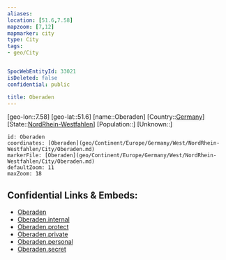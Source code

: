 ```yaml
---
aliases: 
location: [51.6,7.58]
mapzoom: [7,12] 
mapmarker: city 
type: City
tags:
- geo/City


SpocWebEntityId: 33021
isDeleted: false
confidential: public

title: Oberaden
---
```

[geo-lon::7.58]
[geo-lat::51.6]
[name::Oberaden]
[Country::[Germany](geo/Continent/Europe/Germany.md)]
[State::[NordRhein-Westfahlen](NordRhein-Westfahlen)]
[Population::]
[Unknown::]


```leaflet
id: Oberaden
coordinates: [Oberaden](geo/Continent/Europe/Germany/West/NordRhein-Westfahlen/City/Oberaden.md)
markerFile: [Oberaden](geo/Continent/Europe/Germany/West/NordRhein-Westfahlen/City/Oberaden.md)
defaultZoom: 11 
maxZoom: 18
```


## Confidential Links & Embeds: 
- [Oberaden](../../../../../../../../_public/geo/Continent/Europe/Germany/West/NordRhein-Westfahlen/City/Oberaden.md) 
- [Oberaden.internal](../../../../../../../../_internal/geo/Continent/Europe/Germany/West/NordRhein-Westfahlen/City/Oberaden.internal.md) 
- [Oberaden.protect](../../../../../../../../_protect/geo/Continent/Europe/Germany/West/NordRhein-Westfahlen/City/Oberaden.protect.md) 
- [Oberaden.private](../../../../../../../../_private/geo/Continent/Europe/Germany/West/NordRhein-Westfahlen/City/Oberaden.private.md) 
- [Oberaden.personal](../../../../../../../../_personal/geo/Continent/Europe/Germany/West/NordRhein-Westfahlen/City/Oberaden.personal.md) 
- [Oberaden.secret](../../../../../../../../_secret/geo/Continent/Europe/Germany/West/NordRhein-Westfahlen/City/Oberaden.secret.md) 
